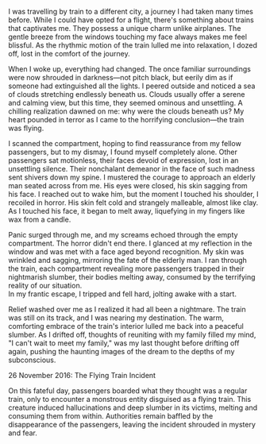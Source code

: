 I was travelling by train to a different city, a journey I had taken many times before. While I could have opted for a flight, there's something about trains that captivates me. They possess a unique charm unlike airplanes. The gentle breeze from the windows touching my face always makes me feel blissful. As the rhythmic motion of the train lulled me into relaxation, I dozed off, lost in the comfort of the journey.  


When I woke up, everything had changed. The once familiar surroundings were now shrouded in darkness—not pitch black, but eerily dim as if someone had extinguished all the lights. I peered outside and noticed a sea of clouds stretching endlessly beneath us. Clouds usually offer a serene and calming view, but this time, they seemed ominous and unsettling. A chilling realization dawned on me: why were the clouds beneath us? My heart pounded in terror as I came to the horrifying conclusion—the train was flying.  


I scanned the compartment, hoping to find reassurance from my fellow passengers, but to my dismay, I found myself completely alone. Other passengers sat motionless, their faces devoid of expression, lost in an unsettling silence. Their nonchalant demeanor in the face of such madness sent shivers down my spine. I mustered the courage to approach an elderly man seated across from me. His eyes were closed, his skin sagging from his face. I reached out to wake him, but the moment I touched his shoulder, I recoiled in horror. His skin felt cold and strangely malleable, almost like clay. As I touched his face, it began to melt away, liquefying in my fingers like wax from a candle.  


Panic surged through me, and my screams echoed through the empty compartment. The horror didn't end there. I glanced at my reflection in the window and was met with a face aged beyond recognition. My skin was wrinkled and sagging, mirroring the fate of the elderly man. I ran through the train, each compartment revealing more passengers trapped in their nightmarish slumber, their bodies melting away, consumed by the terrifying reality of our situation.  
In my frantic escape, I tripped and fell hard, jolting awake with a start. 

Relief washed over me as I realized it had all been a nightmare. The train was still on its track, and I was nearing my destination. The warm, comforting embrace of the train's interior lulled me back into a peaceful slumber. As I drifted off, thoughts of reuniting with my family filled my mind, "I can't wait to meet my family," was my last thought before drifting off again, pushing the haunting images of the dream to the depths of my subconscious.  




26 November 2016: The Flying Train Incident  


On this fateful day, passengers boarded what they thought was a regular train, only to encounter a monstrous entity disguised as a flying train. This creature induced hallucinations and deep slumber in its victims, melting and consuming them from within. Authorities remain baffled by the disappearance of the passengers, leaving the incident shrouded in mystery and fear.